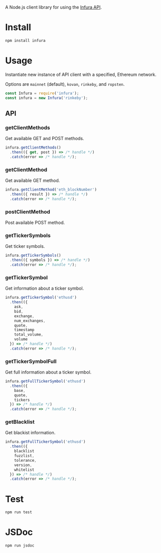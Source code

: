 A Node.js client library for using the [Infura API](https://infura.docs.apiary.io).

# Install

```bash
npm install infura
```

# Usage

Instantiate new instance of API client with a specified, Ethereum network.

Options are `mainnet` (default), `kovan`, `rinkeby`, and `ropsten`.

```javascript
const Infura = require('infura');
const infura = new Infura('rinkeby');
```

## API

### getClientMethods

Get available GET and POST methods.

```javascript
infura.getClientMethods()
  .then(({ get, post }) => /* handle */)
  .catch(error => /* handle */);
```

### getClientMethod

Get available GET method.

```javascript
infura.getClientMethod('eth_blockNumber')
  .then(({ result }) => /* handle */)
  .catch(error => /* handle */);
```

### postClientMethod

Post available POST method.

### getTickerSymbols

Get ticker symbols.

```javascript
infura.getTickerSymbols()
  .then(({ symbols }) => /* handle */)
  .catch(error => /* handle */);
```

### getTickerSymbol

Get information about a ticker symbol.

```javascript
infura.getTickerSymbol('ethusd')
  .then(({
    ask,
    bid,
    exchange,
    num_exchanges,
    quote,
    timestamp
    total_volume,
    volume
  }) => /* handle */)
  .catch(error => /* handle */);
```

### getTickerSymbolFull

Get full information about a ticker symbol.

```javascript
infura.getFullTickerSymbol('ethusd')
  .then(({
    base,
    quote,
    tickers
  }) => /* handle */)
  .catch(error => /* handle */);
```

### getBlacklist

Get blackist information.

```javascript
infura.getFullTickerSymbol('ethusd')
  .then(({
    blacklist
    fuzzlist,
    tolerance,
    version,
    whitelist
  }) => /* handle */)
  .catch(error => /* handle */);
```

# Test

```bash
npm run test
```

# JSDoc

```bash
npm run jsdoc
```